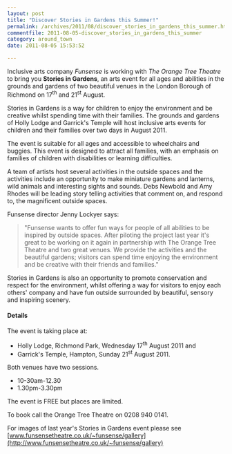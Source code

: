 ```yaml
---
layout: post
title: "Discover Stories in Gardens this Summer!"
permalink: /archives/2011/08/discover_stories_in_gardens_this_summer.html
commentfile: 2011-08-05-discover_stories_in_gardens_this_summer
category: around_town
date: 2011-08-05 15:53:52

---
```


Inclusive arts company *Funsense* is working with *The Orange Tree Theatre* to bring you **Stories in Gardens**, an arts event for all ages and abilities in the grounds and gardens of two beautiful venues in the London Borough of Richmond on 17<sup>th</sup> and 21<sup>st</sup> August.

Stories in Gardens is a way for children to enjoy the environment and be creative whilst spending time with their families. The grounds and gardens of Holly Lodge and Garrick's Temple will host inclusive arts events for children and their families over two days in August 2011.

The event is suitable for all ages and accessible to wheelchairs and buggies. This event is designed to attract all families, with an emphasis on families of children with disabilities or learning difficulties.

A team of artists host several activities in the outside spaces and the activities include an opportunity to make miniature gardens and lanterns, wild animals and interesting sights and sounds. Debs Newbold and Amy Rhodes will be leading story telling activities that comment on, and respond to, the magnificent outside spaces.

Funsense director Jenny Lockyer says:

> "Funsense wants to offer fun ways for people of all abilities to be inspired by outside spaces. After piloting the project last year it's great to be working on it again in partnership with The Orange Tree Theatre and two great venues. We provide the activities and the beautiful gardens; visitors can spend time enjoying the environment and be creative with their friends and families."

Stories in Gardens is also an opportunity to promote conservation and respect for the environment, whilst offering a way for visitors to enjoy each others' company and have fun outside surrounded by beautiful, sensory and inspiring scenery.

#### Details

The event is taking place at:

-   Holly Lodge, Richmond Park, Wednesday 17<sup>th</sup> August 2011 and
-   Garrick's Temple, Hampton, Sunday 21<sup>st</sup> August 2011.

Both venues have two sessions.

-   10-30am-12.30
-   1.30pm-3.30pm

The event is FREE but places are limited.

To book call the Orange Tree Theatre on 0208 940 0141.

For images of last year's Stories in Gardens event please see [www.funsensetheatre.co.uk/~funsense/gallery](http://www.funsensetheatre.co.uk/~funsense/gallery)
